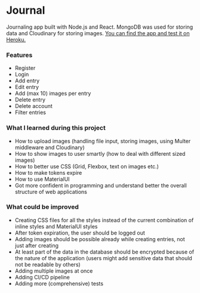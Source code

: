 # Journal

Journaling app built with Node.js and React. MongoDB was used for storing data and Cloudinary for storing images. 
[You can find the app and test it on Heroku.](https://mamelukki-journal.herokuapp.com/)

### Features

- Register
- Login
- Add entry
- Edit entry
- Add (max 10) images per entry
- Delete entry
- Delete account
- Filter entries

### What I learned during this project

- How to upload images (handling file input, storing images, using Multer middleware and Cloudinary) 
- How to show images to user smartly (how to deal with different sized images)
- How to better use CSS (Grid, Flexbox, text on images etc.)
- How to make tokens expire
- How to use MaterialUI
- Got more confident in programming and understand better the overall structure of web applications

### What could be improved

- Creating CSS files for all the styles instead of the current combination of inline styles and MaterialUI styles
- After token expiration, the user should be logged out
- Adding images should be possible already while creating entries, not just after creating
- At least part of the data in the database should be encrypted because of the nature of the application (users might add sensitive data that should not be readable by others)
- Adding multiple images at once
- Adding CI/CD pipeline
- Adding more (comprehensive) tests
